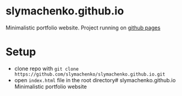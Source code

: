 # slymachenko.github.io
Minimalistic portfolio website. Project running on [github pages](https://slymachenko.github.io/)

# Setup
- clone repo with `git clone https://github.com/slymachenko/slymachenko.github.io.git`
- open `index.html` file in the root directory# slymachenko.github.io
Minimalistic portfolio website
